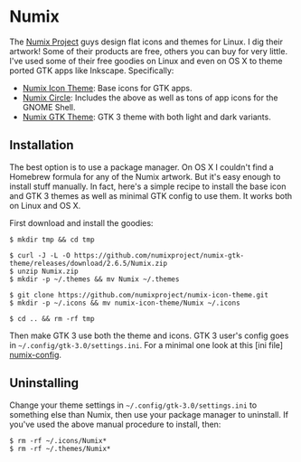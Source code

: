 Numix
=====
The [Numix Project][numix-home] guys design flat icons and themes for Linux. 
I dig their artwork! Some of their products are free, others you can buy for
very little. I've used some of their free goodies on Linux and even on OS X
to theme ported GTK apps like Inkscape. Specifically:

* [Numix Icon Theme][numix-icon-theme]: Base icons for GTK apps.
* [Numix Circle][numix-circle]: Includes the above as well as tons of app
icons for the GNOME Shell.
* [Numix GTK Theme][numix-gtk-theme]: GTK 3 theme with both light and dark
variants.


Installation
------------
The best option is to use a package manager. On OS X I couldn't find a 
Homebrew formula for any of the Numix artwork. But it's easy enough to
install stuff manually. In fact, here's a simple recipe to install the
base icon and GTK 3 themes as well as minimal GTK config to use them.
It works both on Linux and OS X.

First download and install the goodies:

    $ mkdir tmp && cd tmp
    
    $ curl -J -L -O https://github.com/numixproject/numix-gtk-theme/releases/download/2.6.5/Numix.zip
    $ unzip Numix.zip
    $ mkdir -p ~/.themes && mv Numix ~/.themes
    
    $ git clone https://github.com/numixproject/numix-icon-theme.git
    $ mkdir -p ~/.icons && mv numix-icon-theme/Numix ~/.icons
    
    $ cd .. && rm -rf tmp

Then make GTK 3 use both the theme and icons. GTK 3 user's config goes in
`~/.config/gtk-3.0/settings.ini`. For a minimal one look at this [ini file]
[numix-config].


Uninstalling
------------
Change your theme settings in `~/.config/gtk-3.0/settings.ini` to something 
else than Numix, then use your package manager to uninstall. If you've used
the above manual procedure to install, then:

    $ rm -rf ~/.icons/Numix*
    $ rm -rf ~/.themes/Numix*




[numix-circle]: https://github.com/numixproject/numix-icon-theme-circle
    "Numix Circle on Github"
[numix-config]: gtk-3.0/settings.ini
    "Minimal Numix Theme Configuration"
[numix-gtk-theme]: https://github.com/numixproject/numix-gtk-theme
    "Numix GTK Theme on Github"
[numix-home]: http://numixproject.org
    "Numix Project Home"
[numix-icon-theme]: https://github.com/numixproject/numix-icon-theme
    "Numix Icon Theme on Github"
